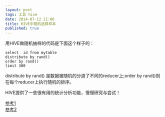 ```yaml
---
layout: post
tags: 工具 hive
date: 2014-07-12 21:06
title: HIVE中随机选择样本
published: true
---
```


用HIVE做随机抽样的代码是下面这个样子的：

	select	id from mytable
	distribute by rand()
	order by rand()
	limit 300

distribute by rand() 是数据被随机的分道了不同的reducer上;order by rand()则在每个reducer上执行随机的排序。

HIVE提供了一些很有用的统计分析功能，慢慢研究与尝试！

[参考1](https://www.joefkelley.com/?p=736)	
[参考2](http://stackoverflow.com/questions/18951827/distributed-clause-in-hive)

